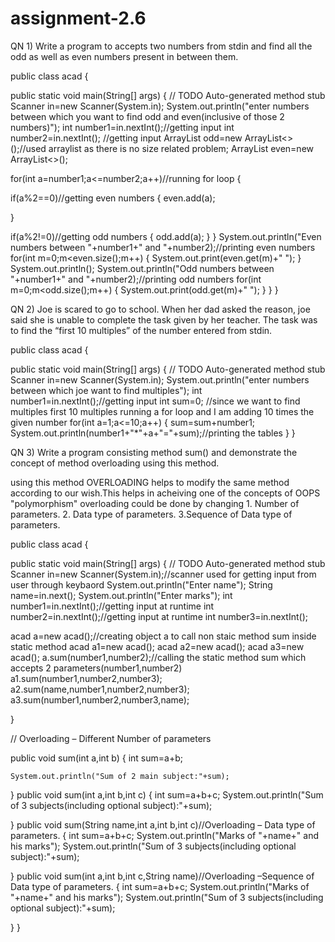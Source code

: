 # assignment-2.6
QN 1) Write a program to accepts two numbers from stdin and find all the odd as well as even
numbers present in between them.

public class acad {

public static void main(String[] args) {
    // TODO Auto-generated method stub
Scanner in=new Scanner(System.in); 
System.out.println("enter numbers between which you want to find odd and even(inclusive of those 2 numbers)"); 
int number1=in.nextInt();//getting input int number2=in.nextInt();
//getting input ArrayList odd=new ArrayList<>();//used arraylist as there is no size related problem; ArrayList even=new ArrayList<>();

for(int a=number1;a<=number2;a++)//running for loop {

if(a%2==0)//getting even numbers
{
    even.add(a);

}


if(a%2!=0)//getting odd numbers
{
    odd.add(a);
}
}
System.out.println("Even numbers between "+number1+" and "+number2);//printing even numbers for(int m=0;m<even.size();m++) { System.out.print(even.get(m)+" "); } System.out.println(); System.out.println("Odd numbers between "+number1+" and "+number2);//printing odd numbers for(int m=0;m<odd.size();m++) { System.out.print(odd.get(m)+" "); } } } 

QN 2) Joe is scared to go to school. When her dad asked the reason, joe said she is unable to
complete the task given by her teacher. The task was to find the “first 10 multiples” of the
number entered from stdin.



public class acad {

public static void main(String[] args) {
    // TODO Auto-generated method stub
Scanner in=new Scanner(System.in);
System.out.println("enter numbers between which joe want to find multiples"); 
int number1=in.nextInt();//getting input 
int sum=0; //since we want to find multiples first 10 multiples running a for loop and I am adding 10 times the given number 
for(int a=1;a<=10;a++) 
{ sum=sum+number1;
System.out.println(number1+"*"+a+"="+sum);//printing the tables
}
}

QN 3) Write a program consisting method sum() and demonstrate the concept of method
overloading using this method.


using this method OVERLOADING helps to modify the same method according to our wish.This helps in acheiving one of the concepts of OOPS "polymorphism" overloading could be done by changing 1. Number of parameters. 2. Data type of parameters. 3.Sequence of Data type of parameters.

public class acad {

public static void main(String[] args) {
    // TODO Auto-generated method stub
Scanner in=new Scanner(System.in);//scanner used for getting input from user through keybaord System.out.println("Enter name"); String name=in.next(); System.out.println("Enter marks"); int number1=in.nextInt();//getting input at runtime int number2=in.nextInt();//getting input at runtime int number3=in.nextInt();

acad a=new acad();//creating object a to call non staic method sum inside static method acad a1=new acad(); acad a2=new acad(); acad a3=new acad(); a.sum(number1,number2);//calling the static method sum which accepts 2 parameters(number1,number2) a1.sum(number1,number2,number3); a2.sum(name,number1,number2,number3); a3.sum(number1,number2,number3,name);

}

// Overloading – Different Number of parameters

public void sum(int a,int b)
{
    int sum=a+b;

    System.out.println("Sum of 2 main subject:"+sum);
}
public void sum(int a,int b,int c)
{
    int sum=a+b+c;
    System.out.println("Sum of 3 subjects(including optional subject):"+sum);

}
public void sum(String name,int a,int b,int c)//Overloading – Data type of parameters.
{
    int sum=a+b+c;
    System.out.println("Marks of "+name+" and his marks");
    System.out.println("Sum of 3 subjects(including optional subject):"+sum);

}
public void sum(int a,int b,int c,String name)//Overloading –Sequence of Data type of parameters.
{
    int sum=a+b+c;
    System.out.println("Marks of "+name+" and his marks");
    System.out.println("Sum of 3 subjects(including optional subject):"+sum);

}
}
